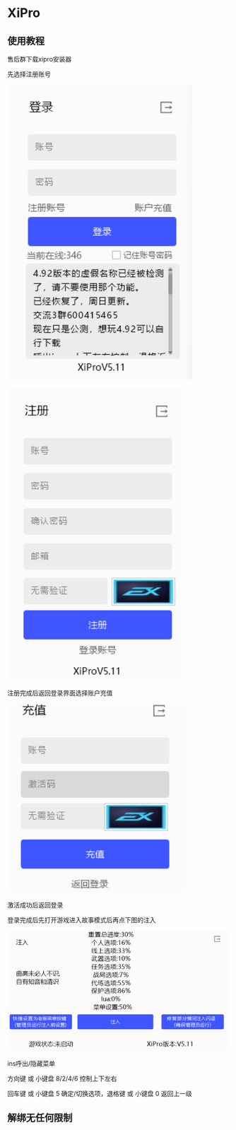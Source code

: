 # XiPro

## 使用教程
售后群下载xipro安装器

先选择注册账号

![](<../.gitbook/assets/image (52).png>)

![](<../.gitbook/assets/image (84).png>)

注册完成后返回登录界面选择账户充值

![](<../.gitbook/assets/image (14).png>)

激活成功后返回登录

登录完成后先打开游戏进入故事模式后再点下图的注入

![](<../.gitbook/assets/image (50).png>)

ins呼出/隐藏菜单

方向键 或 小键盘 8/2/4/6 控制上下左右

回车键 或 小键盘 5 确定/切换选项，退格键 或 小键盘 0 返回上一级

## 解绑无任何限制
